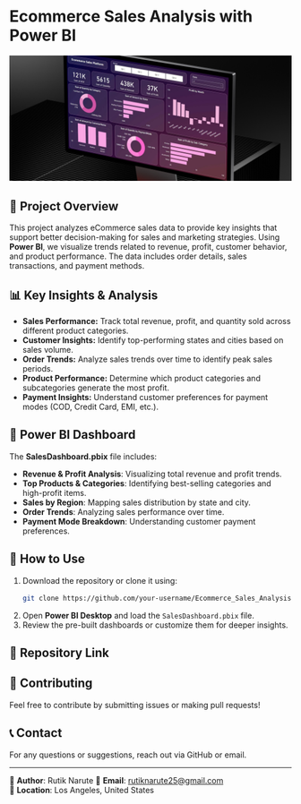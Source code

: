 # Ecommerce Sales Analysis with Power BI
![Dashboard](https://github.com/rutiknarute/Ecommerce_Sales_Analysis/blob/main/mockup.jpg)

## 📌 Project Overview
This project analyzes eCommerce sales data to provide key insights that support better decision-making for sales and marketing strategies. Using **Power BI**, we visualize trends related to revenue, profit, customer behavior, and product performance. The data includes order details, sales transactions, and payment methods.

## 📊 Key Insights & Analysis
- **Sales Performance:** Track total revenue, profit, and quantity sold across different product categories.
- **Customer Insights:** Identify top-performing states and cities based on sales volume.
- **Order Trends:** Analyze sales trends over time to identify peak sales periods.
- **Product Performance:** Determine which product categories and subcategories generate the most profit.
- **Payment Insights:** Understand customer preferences for payment modes (COD, Credit Card, EMI, etc.).


## 📌 Power BI Dashboard
The **SalesDashboard.pbix** file includes:
- **Revenue & Profit Analysis**: Visualizing total revenue and profit trends.
- **Top Products & Categories**: Identifying best-selling categories and high-profit items.
- **Sales by Region**: Mapping sales distribution by state and city.
- **Order Trends**: Analyzing sales performance over time.
- **Payment Mode Breakdown**: Understanding customer payment preferences.

## 🚀 How to Use
1. Download the repository or clone it using:
   ```sh
   git clone https://github.com/your-username/Ecommerce_Sales_Analysis.git
   ```
2. Open **Power BI Desktop** and load the `SalesDashboard.pbix` file.
3. Review the pre-built dashboards or customize them for deeper insights.

## 🔗 Repository Link


## 🤝 Contributing
Feel free to contribute by submitting issues or making pull requests!

## 📞 Contact
For any questions or suggestions, reach out via GitHub or email.

---
📌 **Author**: Rutik Narute 
📧 **Email**: rutiknarute25@gmail.com  
📍 **Location**: Los Angeles, United States

